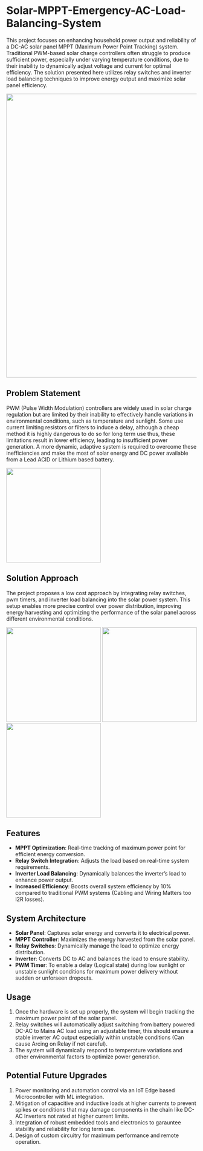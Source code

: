 # Solar-MPPT-Emergency-AC-Load-Balancing-System
This project focuses on enhancing household power output and reliability of a DC-AC solar panel MPPT (Maximum Power Point Tracking) system. Traditional PWM-based solar charge controllers often struggle to produce sufficient power, especially under varying temperature conditions, due to their inability to dynamically adjust voltage and current for optimal efficiency. The solution presented here utilizes relay switches and inverter load balancing techniques to improve energy output and maximize solar panel efficiency.

<img src="https://github.com/user-attachments/assets/12c970ca-7c3a-432c-b8d8-61af132cfaa1" width="750x750">

## Problem Statement
PWM (Pulse Width Modulation) controllers are widely used in solar charge regulation but are limited by their inability to effectively handle variations in environmental conditions, such as temperature and sunlight. Some use current limiting resistors or filters to induce a delay, although a cheap method it is highly dangerous to do so for long term use thus, these limitations result in lower efficiency, leading to insufficient power generation. A more dynamic, adaptive system is required to overcome these inefficiencies and make the most of solar energy and DC power available from a Lead ACID or Lithium based battery.

<img src="https://github.com/user-attachments/assets/8c8f58a1-ef3d-4705-903d-b33cf700037f" width="250x250">

## Solution Approach
The project proposes a low cost approach by integrating relay switches, pwm timers, and inverter load balancing into the solar power system. This setup enables more precise control over power distribution, improving energy harvesting and optimizing the performance of the solar panel across different environmental conditions.

<img src="https://github.com/user-attachments/assets/476539eb-109e-4ece-8a4c-8cc67e06327b" width="250x250">

<img src="https://github.com/user-attachments/assets/15ab3425-139a-4740-82d0-79c46bf402bc" width="250x250">

<img src="https://github.com/user-attachments/assets/a4736272-e1c5-4386-93a6-69d724b7f950" width="250x250">

## Features
- **MPPT Optimization**: Real-time tracking of maximum power point for efficient energy conversion.
- **Relay Switch Integration**: Adjusts the load based on real-time system requirements.
- **Inverter Load Balancing**: Dynamically balances the inverter’s load to enhance power output.
- **Increased Efficiency**: Boosts overall system efficiency by 10% compared to traditional PWM systems (Cabling and Wiring Matters too I2R losses).

## System Architecture
- **Solar Panel**: Captures solar energy and converts it to electrical power.
- **MPPT Controller**: Maximizes the energy harvested from the solar panel.
- **Relay Switches**: Dynamically manage the load to optimize energy distribution.
- **Inverter**: Converts DC to AC and balances the load to ensure stability.
- **PWM Timer**: To enable a delay (Logical state) during low sunlight or unstable sunlight conditions for maximum power delivery without sudden or unforseen dropouts.

## Usage
1. Once the hardware is set up properly, the system will begin tracking the maximum power point of the solar panel.
2. Relay switches will automatically adjust switching from battery powered DC-AC to Mains AC load using an adjustable timer, this should ensure a stable inverter AC output especially within unstable conditions (Can cause Arcing on Relay if not careful).
3. The system will dynamically respond to temperature variations and other environmental factors to optimize power generation.

## Potential Future Upgrades
1. Power monitoring and automation control via an IoT Edge based Microcontroller with ML integration.
2. Mitigation of capacitive and inductive loads at higher currents to prevent spikes or conditions that may damage components in the chain like DC-AC Inverters not rated at higher current limits.
3. Integration of robust embedded tools and electronics to garauntee stability and reliability for long term use.
4. Design of custom circuitry for maximum performance and remote operation.
